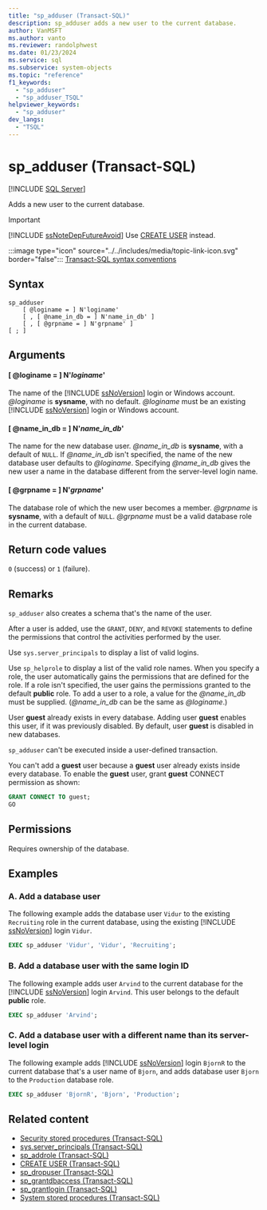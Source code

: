 ```yaml
---
title: "sp_adduser (Transact-SQL)"
description: sp_adduser adds a new user to the current database.
author: VanMSFT
ms.author: vanto
ms.reviewer: randolphwest
ms.date: 01/23/2024
ms.service: sql
ms.subservice: system-objects
ms.topic: "reference"
f1_keywords:
  - "sp_adduser"
  - "sp_adduser_TSQL"
helpviewer_keywords:
  - "sp_adduser"
dev_langs:
  - "TSQL"
---
```

# sp_adduser (Transact-SQL)

[!INCLUDE [SQL Server](../../includes/applies-to-version/sqlserver.md)]

Adds a new user to the current database.

> [!IMPORTANT]  
> [!INCLUDE [ssNoteDepFutureAvoid](../../includes/ssnotedepfutureavoid-md.md)] Use [CREATE USER](../../t-sql/statements/create-user-transact-sql.md) instead.

:::image type="icon" source="../../includes/media/topic-link-icon.svg" border="false"::: [Transact-SQL syntax conventions](../../t-sql/language-elements/transact-sql-syntax-conventions-transact-sql.md)

## Syntax

```syntaxsql
sp_adduser
    [ @loginame = ] N'loginame'
    [ , [ @name_in_db = ] N'name_in_db' ]
    [ , [ @grpname = ] N'grpname' ]
[ ; ]
```

## Arguments

#### [ @loginame = ] N'*loginame*'

The name of the [!INCLUDE [ssNoVersion](../../includes/ssnoversion-md.md)] login or Windows account. *@loginame* is **sysname**, with no default. *@loginame* must be an existing [!INCLUDE [ssNoVersion](../../includes/ssnoversion-md.md)] login or Windows account.

#### [ @name_in_db = ] N'*name_in_db*'

The name for the new database user. *@name_in_db* is **sysname**, with a default of `NULL`. If *@name_in_db* isn't specified, the name of the new database user defaults to *@loginame*. Specifying *@name_in_db* gives the new user a name in the database different from the server-level login name.

#### [ @grpname = ] N'*grpname*'

The database role of which the new user becomes a member. *@grpname* is **sysname**, with a default of `NULL`. *@grpname* must be a valid database role in the current database.

## Return code values

`0` (success) or `1` (failure).

## Remarks

`sp_adduser` also creates a schema that's the name of the user.

After a user is added, use the `GRANT`, `DENY`, and `REVOKE` statements to define the permissions that control the activities performed by the user.

Use `sys.server_principals` to display a list of valid logins.

Use `sp_helprole` to display a list of the valid role names. When you specify a role, the user automatically gains the permissions that are defined for the role. If a role isn't specified, the user gains the permissions granted to the default **public** role. To add a user to a role, a value for the *@name_in_db* must be supplied. (*@name_in_db* can be the same as *@loginame*.)

User **guest** already exists in every database. Adding user **guest** enables this user, if it was previously disabled. By default, user **guest** is disabled in new databases.

`sp_adduser` can't be executed inside a user-defined transaction.

You can't add a **guest** user because a **guest** user already exists inside every database. To enable the **guest** user, grant **guest** CONNECT permission as shown:

```sql
GRANT CONNECT TO guest;
GO
```

## Permissions

Requires ownership of the database.

## Examples

### A. Add a database user

The following example adds the database user `Vidur` to the existing `Recruiting` role in the current database, using the existing [!INCLUDE [ssNoVersion](../../includes/ssnoversion-md.md)] login `Vidur`.

```sql
EXEC sp_adduser 'Vidur', 'Vidur', 'Recruiting';
```

### B. Add a database user with the same login ID

The following example adds user `Arvind` to the current database for the [!INCLUDE [ssNoVersion](../../includes/ssnoversion-md.md)] login `Arvind`. This user belongs to the default **public** role.

```sql
EXEC sp_adduser 'Arvind';
```

### C. Add a database user with a different name than its server-level login

The following example adds [!INCLUDE [ssNoVersion](../../includes/ssnoversion-md.md)] login `BjornR` to the current database that's a user name of `Bjorn`, and adds database user `Bjorn` to the `Production` database role.

```sql
EXEC sp_adduser 'BjornR', 'Bjorn', 'Production';
```

## Related content

- [Security stored procedures (Transact-SQL)](security-stored-procedures-transact-sql.md)
- [sys.server_principals (Transact-SQL)](../system-catalog-views/sys-server-principals-transact-sql.md)
- [sp_addrole (Transact-SQL)](sp-addrole-transact-sql.md)
- [CREATE USER (Transact-SQL)](../../t-sql/statements/create-user-transact-sql.md)
- [sp_dropuser (Transact-SQL)](sp-dropuser-transact-sql.md)
- [sp_grantdbaccess (Transact-SQL)](sp-grantdbaccess-transact-sql.md)
- [sp_grantlogin (Transact-SQL)](sp-grantlogin-transact-sql.md)
- [System stored procedures (Transact-SQL)](system-stored-procedures-transact-sql.md)
